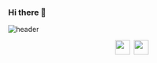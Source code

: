 ### Hi there 👋

  
![header](https://capsule-render.vercel.app/api?type=wave&color=auto&height=300&section=header&text=hello%20parkproG!&fontSize=90)


<p align="center">
 <a href="https://velog.io/@hello-parkpro"><img src="https://img.shields.io/badge/ TECH BLOG-20C997?style=flat-square&logo=Velog&logoColor=white&link=https://velog.io/@hello-parkpro" height="30px"/></a>&nbsp; <a><img src="https://img.shields.io/badge/ INSTAGRAM-E4405F?style=flat-square&logo=Instagram&logoColor=white" height="30px"/></a>
</p>



